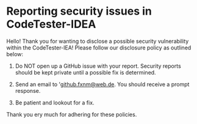 # Reporting security issues in CodeTester-IDEA

Hello!
Thank you for wanting to disclose a possible security vulnerability within the CodeTester-IEA!
Please follow our disclosure policy as outlined below:

1. Do NOT open up a GitHub issue with your report. Security reports should be kept private until a possible fix is
   determined.

2. Send an email to 'github.fxnm@web.de. You should receive a prompt response.

3. Be patient and lookout for a fix.

Thank you ery much for adhering for these policies.
